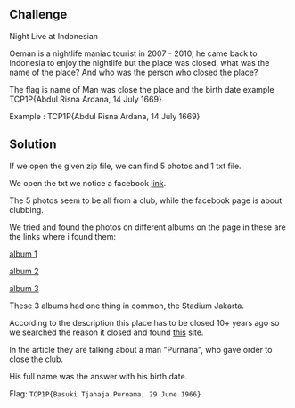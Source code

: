 ## Challenge

Night Live at Indonesian

Oeman is a nightlife maniac tourist in 2007 - 2010, he came back to Indonesia to enjoy the nightlife but the place was closed, what was the name of the place? And who was the person who closed the place?

The flag is name of Man was close the place and the birth date example TCP1P{Abdul Risna Ardana, 14 July 1669}

Example : TCP1P{Abdul Risna Ardana, 14 July 1669}

## Solution

If we open the given zip file, we can find 5 photos and 1 txt file.

We open the txt we notice a facebook [link](https://www.facebook.com/stacy.putri?mibextid=LQQJ4d).

The 5 photos seem to be all from a club, while the facebook page is about clubbing.

We tried and found the photos on different albums on the page in these are the links where i found them:

[album 1](https://www.facebook.com/media/set/?set=a.1009530329189&type=3)

[album 2](https://www.facebook.com/media/set/?set=a.1014241726971&type=3)

[album 3](https://www.facebook.com/media/set/?set=a.1009005436067&type=3)

These 3 albums had one thing in common, the Stadium Jakarta. 

According to the description this place has to be closed 10+ years ago so we searched the reason it closed and found [this](https://www.vice.com/en/article/cop-dies-at-infamous-jakarta-stadium-club-shutdown-imminent/) site.

In the article they are talking about a man "Purnana", who gave order to close the club.

His full name was the answer with his birth date.


Flag: `TCP1P{Basuki Tjahaja Purnama, 29 June 1966}`